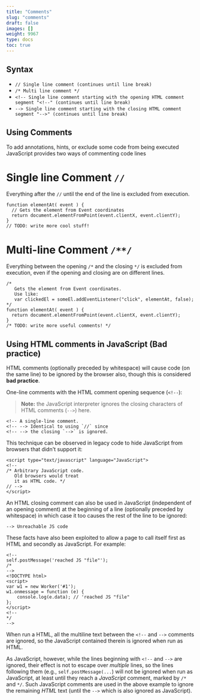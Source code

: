 ```yaml
---
title: "Comments"
slug: "comments"
draft: false
images: []
weight: 9967
type: docs
toc: true
---
```


## Syntax
- `// Single line comment (continues until line break)`
- `/* Multi line comment */`
- `<!-- Single line comment starting with the opening HTML comment segment "<!--" (continues until line break)`
- `--> Single line comment starting with the closing HTML comment segment "-->" (continues until line break)`

## Using Comments
To add annotations, hints, or exclude some code from being executed JavaScript provides two ways of commenting code lines

# Single line Comment `//` #

Everything after the `//` until the end of the line is excluded from execution.

    function elementAt( event ) {
      // Gets the element from Event coordinates
      return document.elementFromPoint(event.clientX, event.clientY);
    }
    // TODO: write more cool stuff!

# Multi-line Comment `/**/` #

Everything between the opening `/*` and the closing `*/` is excluded from execution, even if the opening and closing are on different lines.

    /*
       Gets the element from Event coordinates.
       Use like: 
       var clickedEl = someEl.addEventListener("click", elementAt, false);
    */
    function elementAt( event ) {
      return document.elementFromPoint(event.clientX, event.clientY);
    }
    /* TODO: write more useful comments! */



## Using HTML comments in JavaScript (Bad practice)
HTML comments (optionally preceded by whitespace) will cause code (on the same line) to be ignored by the browser also, though this is considered **bad practice**.

One-line comments with the HTML comment opening sequence (`<!--`):

> **Note:** the JavaScript interpreter ignores the closing characters of HTML comments (`-->`) here.


    <!-- A single-line comment.
    <!-- --> Identical to using `//` since
    <!-- --> the closing `-->` is ignored.

This technique can be observed in legacy code to hide JavaScript from browsers that didn't support it:

    <script type="text/javascript" language="JavaScript">
    <!--
    /* Arbitrary JavaScript code.
       Old browsers would treat
       it as HTML code. */
    // -->
    </script>

An HTML closing comment can also be used in JavaScript (independent of an opening comment) at the beginning of a line (optionally preceded by whitespace) in which case it too causes the rest of the line to be ignored:

    --> Unreachable JS code

These facts have also been exploited to allow a page to call itself first as HTML and secondly as JavaScript. For example:

    <!--
    self.postMessage('reached JS "file"');
    /*
    -->
    <!DOCTYPE html>
    <script>
    var w1 = new Worker('#1');
    w1.onmessage = function (e) {
        console.log(e.data); // 'reached JS "file"
    };
    </script>
    <!--
    */
    -->


When run a HTML, all the multiline text between the `<!--` and `-->` comments are ignored, so the JavaScript contained therein is ignored when run as HTML.

As JavaScript, however, while the lines beginning with `<!--` and `-->` are ignored, their effect is not to escape over *multiple* lines, so the lines following them (e.g., `self.postMessage(...`) will not be ignored when run as JavaScript, at least until they reach a *JavaScript* comment, marked by `/*` and `*/`. Such JavaScript comments are used in the above example to ignore the remaining *HTML* text (until the `-->` which is also ignored as JavaScript).


